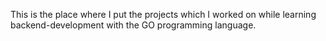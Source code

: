 This is the place where I put the projects which I worked on while learning backend-development with the GO programming language.
